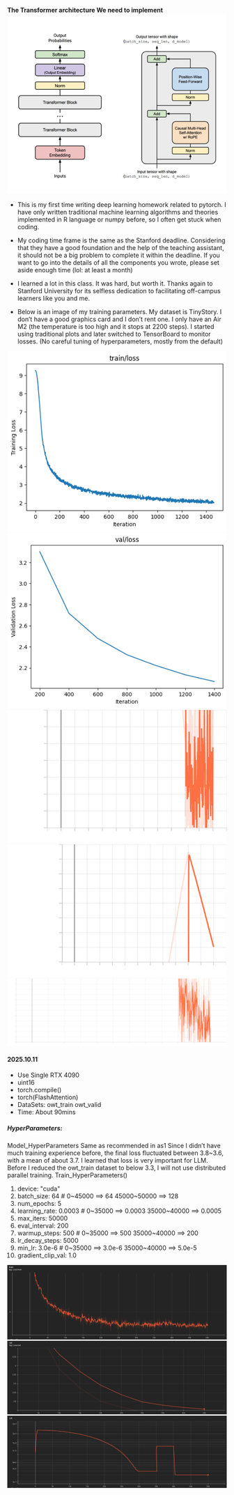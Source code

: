 **The Transformer architecture We need to implement**
![Decoder](photos/Transformer.png)

- This is my first time writing deep learning homework related to pytorch. 
I have only written traditional machine learning algorithms and theories
implemented in R language or numpy before, so I often get stuck when coding.

- My coding time frame is the same as the Stanford deadline.
Considering that they have a good foundation and the help of the
teaching assistant, it should not be a big problem to complete it
within the deadline. If you want to go into the details of all the
components you wrote, please set aside enough time (lol: at least a month)

- I learned a lot in this class. It was hard, but worth it.
Thanks again to Stanford University for its selfless dedication
to facilitating off-campus learners like you and me.

- Below is an image of my training parameters. My dataset is TinyStory.
I don’t have a good graphics card and I don’t rent one. I only have an Air M2 
(the temperature is too high and it stops at 2200 steps).
I started using traditional plots and later switched to TensorBoard to monitor losses.
(No careful tuning of hyperparameters, mostly from the default)


![train](photos/train.png) ![valid](photos/valid.png)
![GradNorm_total](photos/GradNorm_total.svg) ![LR](photos/LR.svg) ![Loss_train](photos/Loss_train.svg)


#### 2025.10.11
- Use Single RTX 4090
- uint16
- torch.compile()
- torch(FlashAttention)
- DataSets: owt_train owt_valid
- Time: About 90mins
##### HyperParameters:
Model_HyperParameters Same as recommended in as1
Since I didn’t have much training experience before, the final loss fluctuated between 3.8~3.6, with a mean of about 3.7. I learned that loss is very important for LLM. Before I reduced the owt_train dataset to below 3.3, I will not use distributed parallel training.
Train_HyperParameters()
1. device: "cuda"
2. batch_size: 64 # 0~45000 ==> 64 45000~50000 ==> 128
3. num_epochs: 5
4. learning_rate: 0.0003 # 0~35000 ==> 0.0003 35000~40000 ==> 0.0005
5. max_iters: 50000
6. eval_interval: 200
7. warmup_steps: 500 # 0~35000 ==> 500 35000~40000 ==> 200
8. lr_decay_steps: 5000
9. min_lr: 3.0e-6 # 0~35000 ==> 3.0e-6 35000~40000 ==> 5.0e-5
10. gradient_clip_val: 1.0

![train1](photos/train1.png)
![valid1](photos/valid1.png)
![LR1](photos/lr1.png)

